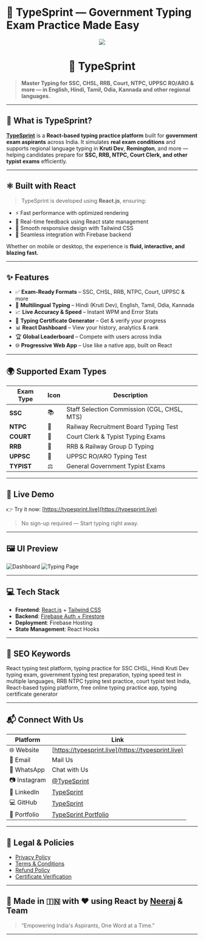 # 🌟 TypeSprint — Government Typing Exam Practice Made Easy

<p align="center">
  <img src="https://blogger.googleusercontent.com/img/a/AVvXsEjYzZw6n2JALMNz0YahDUBOEs4gknATILgv49AY79N728JogePSGgnhGXBw3NU3iiwecFFfBkE5RZDJqQtFaX-ZGtZus2-P2D6yCSvU009w4UumYnFVhRxCVYX7YzT04mXrFgV-HPaxb5Hhxu7il0WjP7Jn65tkJZ0MiZ03q2dSSMYAQwue0zqozEn-ONQ" />
</p>

<h1 align="center">🌟 TypeSprint</h1>

> **Master Typing for SSC, CHSL, RRB, Court, NTPC, UPPSC RO/ARO & more — in English, Hindi, Tamil, Odia, Kannada and other regional languages.**

---

## 🚀 What is TypeSprint?

**[TypeSprint](https://typesprint.live)** is a **React-based typing practice platform** built for **government exam aspirants** across India. It simulates **real exam conditions** and supports regional language typing in **Kruti Dev**, **Remington**, and more — helping candidates prepare for **SSC, RRB, NTPC, Court Clerk, and other typist exams** efficiently.

---

## ⚛️ Built with React

> TypeSprint is developed using **React.js**, ensuring:
- ⚡️ Fast performance with optimized rendering
- 🔄 Real-time feedback using React state management
- 📱 Smooth responsive design with Tailwind CSS
- 🧪 Seamless integration with Firebase backend

Whether on mobile or desktop, the experience is **fluid, interactive, and blazing fast.**

---

## ✨ Features

- ✅ **Exam-Ready Formats** – SSC, CHSL, RRB, NTPC, Court, UPPSC & more  
- 🧠 **Multilingual Typing** – Hindi (Kruti Dev), English, Tamil, Odia, Kannada  
- 📈 **Live Accuracy & Speed** – Instant WPM and Error Stats  
- 🧾 **Typing Certificate Generator** – Get & verify your progress  
- 📊 **React Dashboard** – View your history, analytics & rank  
- 🏆 **Global Leaderboard** – Compete with users across India  
- 🌐 **Progressive Web App** – Use like a native app, built on React

---

## 🌍 Supported Exam Types

| Exam Type | Icon | Description |
|-----------|------|-------------|
| **SSC**   | 📚   | Staff Selection Commission (CGL, CHSL, MTS) |
| **NTPC**  | 🚂   | Railway Recruitment Board Typing Test |
| **COURT** | 🏦   | Court Clerk & Typist Typing Exams |
| **RRB**   | 🚉   | RRB & Railway Group D Typing |
| **UPPSC** | 🧾   | UPPSC RO/ARO Typing Test |
| **TYPIST**| ⚖️   | General Government Typist Exams |

---

## 📱 Live Demo

👉 Try it now: [https://typesprint.live](https://typesprint.live)

> No sign-up required — Start typing right away.

---

## 🖼️ UI Preview

![Dashboard](https://typesprint.live/assets/images/screenshot1.png)
![Typing Page](https://typesprint.live/assets/images/screenshot2.png)

---

## 💻 Tech Stack

- **Frontend**: [React.js](https://reactjs.org/) + [Tailwind CSS](https://tailwindcss.com/)
- **Backend**: [Firebase Auth + Firestore](https://firebase.google.com/)
- **Deployment**: Firebase Hosting
- **State Management**: React Hooks

---

## 🧠 SEO Keywords

React typing test platform, typing practice for SSC CHSL, Hindi Kruti Dev typing exam,
government typing test preparation, typing speed test in multiple languages,
RRB NTPC typing test practice, court typist test India, React-based typing platform,
free online typing practice app, typing certificate generator

---

## 📬 Connect With Us

| Platform     | Link |
|--------------|------|
| 🌐 Website    | [https://typesprint.live](https://typesprint.live) |
| 📧 Email      | Mail Us |
| 💬 WhatsApp   | Chat with Us |
| 📷 Instagram  | [@TypeSprint](https://instagram.com/TypeSprint) |
| 💼 LinkedIn   | [TypeSprint](https://linkedin.com/company/typesprint) |
| 💻 GitHub     | [TypeSprint](https://github.com/TypeSprint) |
| 🎯 Portfolio  | [TypeSprint Portfolio](https://typesprint.live/portfolio) |

---

## 📌 Legal & Policies

- [Privacy Policy](https://typesprint.live/privacy-policy)
- [Terms & Conditions](https://typesprint.live/terms)
- [Refund Policy](https://typesprint.live/refund-policy)
- [Certificate Verification](https://typesprint.live/verify)

---

## 🙌 Made in 🇮🇳 with ❤️ using React by [Neeraj](https://github.com/neerajkumarsrm) & Team

> “Empowering India's Aspirants, One Word at a Time.”

---
